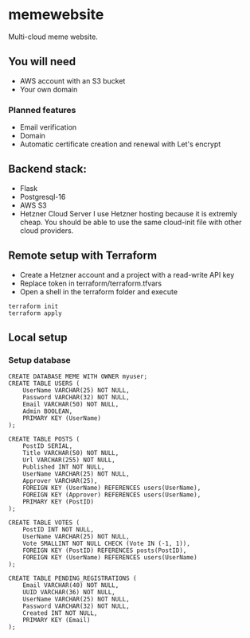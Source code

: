 # memewebsite
Multi-cloud meme website.

## You will need
- AWS account with an S3 bucket
- Your own domain

### Planned features
- Email verification
- Domain
- Automatic certificate creation and renewal with Let's encrypt

## Backend stack:
- Flask
- Postgresql-16
- AWS S3
- Hetzner Cloud Server
I use Hetzner hosting because it is extremly cheap. You should be able to use the same cloud-init file with other cloud providers.

## Remote setup with Terraform
- Create a Hetzner account and a project with a read-write API key
- Replace token in terraform/terraform.tfvars
- Open a shell in the terraform folder and execute
```
terraform init
terraform apply
```

## Local setup

### Setup database
```
CREATE DATABASE MEME WITH OWNER myuser;
CREATE TABLE USERS (
    UserName VARCHAR(25) NOT NULL,
    Password VARCHAR(32) NOT NULL,
    Email VARCHAR(50) NOT NULL,
    Admin BOOLEAN,
    PRIMARY KEY (UserName)
);

CREATE TABLE POSTS (
    PostID SERIAL,
    Title VARCHAR(50) NOT NULL,
    Url VARCHAR(255) NOT NULL,
    Published INT NOT NULL,
    UserName VARCHAR(25) NOT NULL,
    Approver VARCHAR(25),
    FOREIGN KEY (UserName) REFERENCES users(UserName),
    FOREIGN KEY (Approver) REFERENCES users(UserName),
	PRIMARY KEY (PostID)
);

CREATE TABLE VOTES (
	PostID INT NOT NULL,
	UserName VARCHAR(25) NOT NULL,
	Vote SMALLINT NOT NULL CHECK (Vote IN (-1, 1)),
	FOREIGN KEY (PostID) REFERENCES posts(PostID),
	FOREIGN KEY (UserName) REFERENCES users(UserName)
);

CREATE TABLE PENDING_REGISTRATIONS (
    Email VARCHAR(40) NOT NULL,
    UUID VARCHAR(36) NOT NULL,
	UserName VARCHAR(25) NOT NULL,
    Password VARCHAR(32) NOT NULL,
    Created INT NOT NULL,
    PRIMARY KEY (Email)
);
```